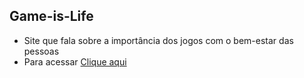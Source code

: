 ## Game-is-Life
* Site que fala sobre a importância dos jogos com o bem-estar das pessoas 
* Para acessar <a href="https://jonathaannn.github.io/Game-is-Life/">Clique aqui</a>
